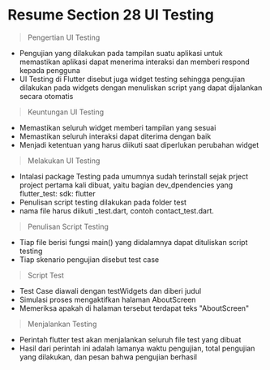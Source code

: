 # Resume Section 28 UI Testing

> Pengertian UI Testing
- Pengujian yang dilakukan pada tampilan suatu aplikasi untuk memastikan aplikasi dapat menerima interaksi dan memberi respond kepada pengguna
- UI Testing di Flutter disebut juga widget testing sehingga pengujian dilakukan pada widgets dengan menuliskan script yang dapat dijalankan secara otomatis

> Keuntungan UI Testing
- Memastikan seluruh widget memberi tampilan yang sesuai
- Memastikan seluruh interaksi dapat diterima dengan baik
- Menjadi ketentuan yang harus diikuti saat diperlukan perubahan widget

> Melakukan UI Testing
- Intalasi package Testing pada umumnya sudah terinstall sejak prject project pertama kali dibuat, yaitu bagian dev_dpendencies yang flutter_test:  sdk: flutter
- Penulisan script testing dilakukan pada folder test
- nama file harus diikuti _test.dart, contoh contact_test.dart.

> Penulisan Script Testing
- Tiap file berisi fungsi main() yang didalamnya dapat dituliskan script testing
- Tiap skenario pengujian disebut test case

> Script Test
- Test Case diawali dengan testWidgets dan diberi judul
- Simulasi proses mengaktifkan halaman AboutScreen
- Memeriksa apakah di halaman tersebut terdapat teks "AboutScreen"

> Menjalankan Testing
- Perintah flutter test akan menjalankan seluruh file test yang dibuat
- Hasil dari perintah ini adalah lamanya waktu pengujian, total pengujian yang dilakukan, dan pesan bahwa pengujian berhasil